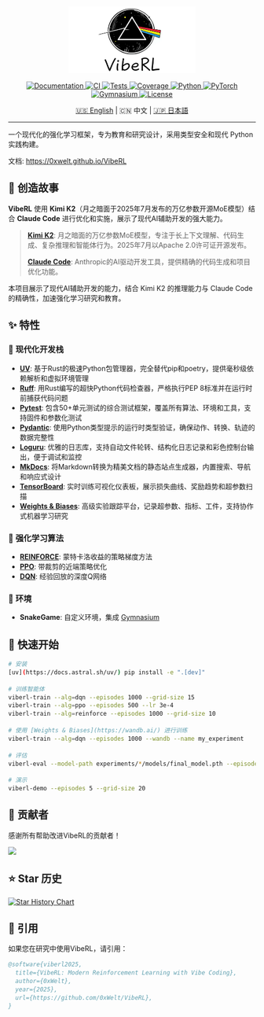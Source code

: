 <p align="center">
  <img src="docs/VibeRL LOGO.png" alt="VibeRL Logo" width="260"/>
</p>

<p align="center">
  <a href="https://0xwelt.github.io/VibeRL/">
    <img src="https://img.shields.io/badge/docs-0xwelt.github.io%2FVibeRL-blue" alt="Documentation"/>
  </a>
  <a href="https://github.com/0xWelt/VibeRL/actions">
    <img src="https://img.shields.io/github/actions/workflow/status/0xWelt/VibeRL/docs.yml?branch=main" alt="CI"/>
  </a>
  <a href="https://github.com/0xWelt/VibeRL/actions/workflows/pytest.yml">
    <img src="https://img.shields.io/github/actions/workflow/status/0xWelt/VibeRL/pytest.yml?branch=main" alt="Tests"/>
  </a>
  <a href="https://codecov.io/gh/0xWelt/VibeRL">
    <img src="https://img.shields.io/codecov/c/github/0xWelt/VibeRL" alt="Coverage"/>
  </a>
  <a href="https://www.python.org/downloads/">
    <img src="https://img.shields.io/badge/python-3.12+-3776ab" alt="Python"/>
  </a>
  <a href="https://pytorch.org/">
    <img src="https://img.shields.io/badge/PyTorch-ee4c2c" alt="PyTorch"/>
  </a>
  <a href="https://gymnasium.farama.org/">
    <img src="https://img.shields.io/badge/Gymnasium-008000" alt="Gymnasium"/>
  </a>
  <a href="https://opensource.org/licenses/MIT">
    <img src="https://img.shields.io/badge/license-MIT-green" alt="License"/>
  </a>
</p>

<p align="center">
  <a href="./README.md">🇺🇸 English</a> | 🇨🇳 中文 | <a href="./README.ja.md">🇯🇵 日本語</a>
</p>

---

一个现代化的强化学习框架，专为教育和研究设计，采用类型安全和现代 Python 实践构建。

文档: https://0xwelt.github.io/VibeRL

## 🤖 创造故事

**VibeRL** 使用 **Kimi K2**（月之暗面于2025年7月发布的万亿参数开源MoE模型）结合 **Claude Code** 进行优化和实施，展示了现代AI辅助开发的强大能力。

> **[Kimi K2](https://github.com/MoonshotAI/Kimi-K2)**: 月之暗面的万亿参数MoE模型，专注于长上下文理解、代码生成、复杂推理和智能体行为。2025年7月以Apache 2.0许可证开源发布。
>
> **[Claude Code](https://claude.ai/code)**: Anthropic的AI驱动开发工具，提供精确的代码生成和项目优化功能。

本项目展示了现代AI辅助开发的能力，结合 Kimi K2 的推理能力与 Claude Code 的精确性，加速强化学习研究和教育。

## ✨ 特性

### 🔧 **现代化开发栈**  
- **[UV](https://docs.astral.sh/uv/)**: 基于Rust的极速Python包管理器，完全替代pip和poetry，提供毫秒级依赖解析和虚拟环境管理
- **[Ruff](https://docs.astral.sh/ruff/)**: 用Rust编写的超快Python代码检查器，严格执行PEP 8标准并在运行时前捕获代码问题
- **[Pytest](https://docs.pytest.org/)**: 包含50+单元测试的综合测试框架，覆盖所有算法、环境和工具，支持固件和参数化测试
- **[Pydantic](https://docs.pydantic.dev/)**: 使用Python类型提示的运行时类型验证，确保动作、转换、轨迹的数据完整性
- **[Loguru](https://loguru.readthedocs.io/)**: 优雅的日志库，支持自动文件轮转、结构化日志记录和彩色控制台输出，便于调试和监控
- **[MkDocs](https://www.mkdocs.org/)**: 将Markdown转换为精美文档的静态站点生成器，内置搜索、导航和响应式设计
- **[TensorBoard](https://www.tensorflow.org/tensorboard)**: 实时训练可视化仪表板，展示损失曲线、奖励趋势和超参数扫描
- **[Weights & Biases](https://wandb.ai/)**: 高级实验跟踪平台，记录超参数、指标、工件，支持协作式机器学习研究

### 🤖 **强化学习算法**
- **[REINFORCE](https://pytorch.org/tutorials/intermediate/reinforcement_q_learning.html)**: 蒙特卡洛收益的策略梯度方法
- **[PPO](https://arxiv.org/abs/1707.06347)**: 带裁剪的近端策略优化
- **[DQN](https://www.nature.com/articles/nature14236)**: 经验回放的深度Q网络

### 🐍 **环境**
- **SnakeGame**: 自定义环境，集成 [Gymnasium](https://gymnasium.farama.org/)

## 🎯 快速开始

```bash
# 安装
[uv](https://docs.astral.sh/uv/) pip install -e ".[dev]"

# 训练智能体
viberl-train --alg=dqn --episodes 1000 --grid-size 15
viberl-train --alg=ppo --episodes 500 --lr 3e-4
viberl-train --alg=reinforce --episodes 1000 --grid-size 10

# 使用 [Weights & Biases](https://wandb.ai/) 进行训练
viberl-train --alg=dqn --episodes 1000 --wandb --name my_experiment

# 评估
viberl-eval --model-path experiments/*/models/final_model.pth --episodes 10

# 演示
viberl-demo --episodes 5 --grid-size 20
```

## 🤝 贡献者

感谢所有帮助改进VibeRL的贡献者！

<a href="https://github.com/0xWelt/VibeRL/graphs/contributors">
  <img src="https://contrib.rocks/image?repo=0xWelt/VibeRL" />
</a>

## ⭐ Star 历史

[![Star History Chart](https://api.star-history.com/svg?repos=0xWelt/VibeRL&type=Date)](https://star-history.com/#0xWelt/VibeRL&Date)

## 📖 引用

如果您在研究中使用VibeRL，请引用：

```bibtex
@software{viberl2025,
  title={VibeRL: Modern Reinforcement Learning with Vibe Coding},
  author={0xWelt},
  year={2025},
  url={https://github.com/0xWelt/VibeRL},
}
```
